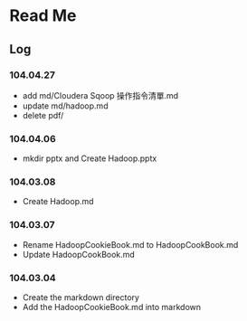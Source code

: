# Read Me

## Log


### 104.04.27

* add md/Cloudera Sqoop 操作指令清單.md
* update md/hadoop.md
* delete pdf/

### 104.04.06

* mkdir pptx and Create Hadoop.pptx

###  104.03.08

* Create Hadoop.md	

###  104.03.07 

* Rename HadoopCookieBook.md to HadoopCookBook.md
* Update HadoopCookBook.md

###  104.03.04
 
* Create the markdown directory
* Add the HadoopCookieBook.md into markdown
